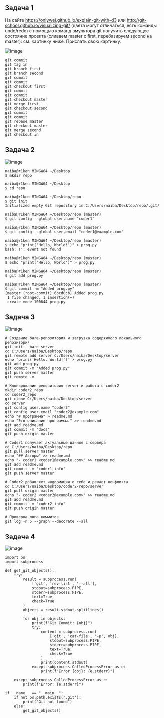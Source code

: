 ## Задача 1
На сайте https://onlywei.github.io/explain-git-with-d3 или http://git-school.github.io/visualizing-git/ (цвета могут отличаться, есть команды undo/redo) с помощью команд эмулятора git получить следующее состояние проекта (сливаем master с first, перебазируем second на master): см. картинку ниже. Прислать свою картинку.

![image](https://github.com/user-attachments/assets/b63f179c-3b5c-4bf2-890f-f3173bf908a1)

```
git commit
git tag in
git branch first
git branch second
git commit
git commit
git checkout first
git commit
git commit
git checkout master
git merge first
git checkout second
git commit
git commit
git rebase master
git checkout master
git merge second
git checkout in
```

## Задача 2
![image](https://github.com/user-attachments/assets/b039bc9a-716a-442d-b62b-24e9d8602687)


```
naiba@r1ken MINGW64 ~/Desktop
$ mkdir repo

naiba@r1ken MINGW64 ~/Desktop
$ cd repo

naiba@r1ken MINGW64 ~/Desktop/repo
$ git init
Initialized empty Git repository in C:/Users/naiba/Desktop/repo/.git/

naiba@r1ken MINGW64 ~/Desktop/repo (master)
$ git config --global user.name "coder1"

naiba@r1ken MINGW64 ~/Desktop/repo (master)
$ git config --global user.email "coder1@example.com"

naiba@r1ken MINGW64 ~/Desktop/repo (master)
$ echo "print('Hello, World!')" > prog.py
bash: !': event not found

naiba@r1ken MINGW64 ~/Desktop/repo (master)
$ echo "print('Hello, World')" > prog.py

naiba@r1ken MINGW64 ~/Desktop/repo (master)
$ git add prog.py

naiba@r1ken MINGW64 ~/Desktop/repo (master)
$ git commit -m "Added prog.py"
[master (root-commit) 6bcd0cb] Added prog.py
 1 file changed, 1 insertion(+)
 create mode 100644 prog.py

```

## Задача 3
![image](https://github.com/user-attachments/assets/d3c67b90-31cf-4d03-a2b8-2caffd87eeb9)


```
# Создание bare-репозитория и загрузка содержимого локального репозитория
git init --bare server 
cd C:/Users/naiba/Desktop/repo
git remote add server C:/Users/naiba/Desktop/server
echo "print('Hello, World!')" > prog.py
git add prog.py
git commit -m "Added prog.py"
git push server master
git remote -v

# Клонирование репозитория server и работа с coder2
mkdir coder2_repo
cd coder2_repo
git clone C:/Users/naiba/Desktop/server
cd server
git config user.name "coder2"
git config user.email "coder2@example.com"
echo "# Программа" > readme.md
echo "Это описание программы." >> readme.md
git add readme.md
git commit -m "docs"
git push origin master

# Coder1 получает актуальные данные с сервера 
cd C:/Users/naiba/Desktop/repo
git pull server master
echo "## Авторы" >> readme.md
echo "- coder1 <coder1@example.com>" >> readme.md
git add readme.md
git commit -m "coder1 info"
git push server master

# Coder2 добавляет информацию о себе и решает конфликты
cd C:/Users/naiba/Desktop/coder2-repo/server
git pull origin master
echo "- coder2 <coder2@example.com>" >> readme.md
git add readme.md
git commit -m "coder2 info"
git push origin master

# Проверка лога коммитов
git log -n 5 --graph --decorate --all
```

## Задача 4

![image](https://github.com/user-attachments/assets/ed1f6016-81c5-4d76-94ba-9b1dad04c13e)


```
import os
import subprocess

def get_git_objects():
    try:
        result = subprocess.run(
            ['git', 'rev-list', '--all'],
            stdout=subprocess.PIPE,
            stderr=subprocess.PIPE,
            text=True,
            check=True
        )
        objects = result.stdout.splitlines()

        for obj in objects:
            print(f"Git Commit: {obj}")
            try:
                content = subprocess.run(
                    ['git', 'cat-file', '-p', obj],
                    stdout=subprocess.PIPE,
                    stderr=subprocess.PIPE,
                    text=True,
                    check=True
                )
                print(content.stdout)
            except subprocess.CalledProcessError as e:
                print(f"Error {obj}: {e.stderr}")

    except subprocess.CalledProcessError as e:
        print(f"Error: {e.stderr}")

if __name__ == "__main__":
    if not os.path.exists('.git'):
        print("Git not found")
    else:
        get_git_objects()
```
